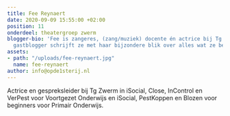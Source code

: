 ```yaml
---
title: Fee Reynaert
date: 2020-09-09 15:55:00 +02:00
position: 11
onderdeel: theatergroep zwerm
blogger-bio: 'Fee is zangeres, (zang/muziek) docente én actrice bij Tg Zwerm. Als
  gastblogger schrijft ze met haar bijzondere blik over alles wat ze beleeft. '
assets:
- path: "/uploads/fee-reynaert.jpg"
  name: fee-reynaert
author: info@opde1sterij.nl
---
```


Actrice en gespreksleider bij Tg Zwerm in iSocial, Close, InControl en VerPest voor Voortgezet Onderwijs en iSocial, PestKoppen en Blozen voor beginners voor Primair Onderwijs.
